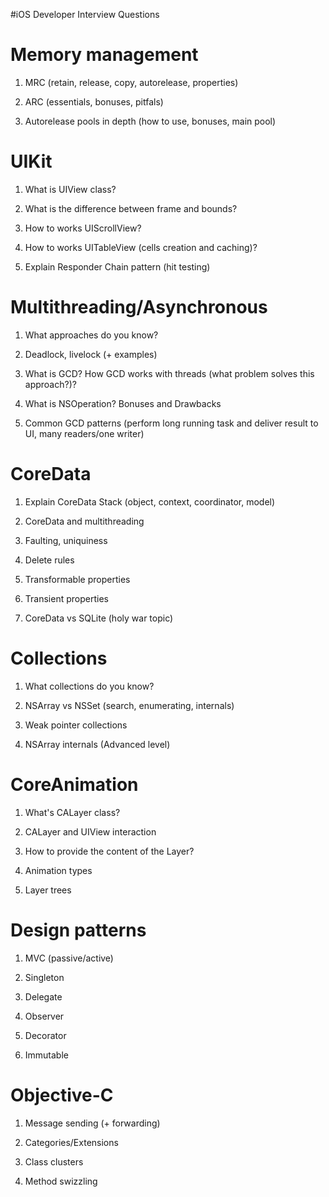 #iOS Developer Interview Questions

# Memory management

1) MRC (retain, release, copy, autorelease, properties)

2) ARC (essentials, bonuses, pitfals)

3) Autorelease pools in depth (how to use, bonuses, main pool)

# UIKit

1) What is UIView class?

2) What is the difference between frame and bounds?

3) How to works UIScrollView?

4) How to works UITableView (cells creation and caching)?

5) Explain Responder Chain pattern (hit testing)


# Multithreading/Asynchronous 

1) What approaches do you know?

2) Deadlock, livelock (+ examples)

3) What is GCD? How GCD works with threads (what problem solves this approach?)?

4) What is NSOperation? Bonuses and Drawbacks

5) Common GCD patterns (perform long running task and deliver result to UI, many readers/one writer)


# CoreData

1) Explain CoreData Stack (object, context, coordinator, model)

2) CoreData and multithreading

3) Faulting, uniquiness 

4) Delete rules

5) Transformable properties

6) Transient properties

7) CoreData vs SQLite (holy war topic)


# Collections

1) What collections do you know?

2) NSArray vs NSSet (search, enumerating, internals)

3) Weak pointer collections

4) NSArray internals (Advanced level)


# CoreAnimation

1) What's CALayer class?

2) CALayer and UIView interaction

3) How to provide the content of the Layer?

4) Animation types

5) Layer trees


# Design patterns

1) MVC (passive/active)

2) Singleton

3) Delegate

4) Observer

5) Decorator

6) Immutable

# Objective-C

1) Message sending (+ forwarding)

2) Categories/Extensions

3) Class clusters

4) Method swizzling



